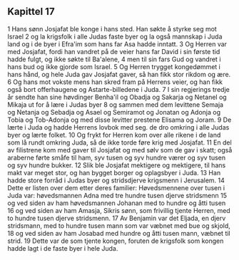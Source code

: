 ## Kapittel 17

1 Hans sønn Josjafat ble konge i hans sted. Han søkte å styrke seg mot Israel
2 og la krigsfolk i alle Judas faste byer og la også mannskap i Juda land og i de byer i Efra'im som hans far Asa hadde inntatt.
3 Og Herren var med Josjafat, fordi han vandret på de veier hans far David i sin første tid hadde fulgt, og ikke søkte til Ba'alene,
4 men til sin fars Gud og vandret i hans bud og ikke gjorde som Israel.
5 Og Herren trygget kongedømmet i hans hånd, og hele Juda gav Josjafat gaver, så han fikk stor rikdom og ære.
6 Og hans mot vokste mens han skred fram på Herrens veier, og han fikk også bort offerhaugene og Astarte-billedene i Juda.
7 I sin regjerings tredje år sendte han sine høvdinger Benha'il og Obadja og Sakarja og Netanel og Mikaja ut for å lære i Judas byer
8 og sammen med dem levittene Semaja og Netanja og Sebadja og Asael og Semiramot og Jonatan og Adonja og Tobia og Tob-Adonja og med disse levitter prestene Elisama og Joram.
9 De lærte i Juda og hadde Herrens lovbok med seg. de dro omkring i alle Judas byer og lærte folket.
10 Og frykt for Herren kom over alle rikene i de land som lå rundt omkring Juda, så de ikke torde føre krig med Josjafat.
11 En del av filistrene kom med gaver til Josjafat og med sølv som de gav i skatt; også araberne førte småfe til ham, syv tusen og syv hundre værer og syv tusen og syv hundre bukker.
12 Slik ble Josjafat mektigere og mektigere, til hans makt var meget stor, og han bygget borger og oplagsbyer i Juda.
13 Han hadde store forråd i Judas byer og stridsdjerve krigsmenn i Jerusalem.
14 Dette er listen over dem etter deres familier: Høvedsmennene over tusen i Juda var: høvedsmannen Adna med tre hundre tusen djerve stridsmenn
15 og ved siden av ham høvedsmannen Johanan med to hundre og åtti tusen
16 og ved siden av ham Amasja, Sikris sønn, som frivillig tjente Herren, med to hundre tusen djerve stridsmenn.
17 Av Benjamin var det Eljada, en djerv stridsmann, med to hundre tusen mann som var væbnet med bue og skjold,
18 og ved siden av ham Josabad med hundre og åtti tusen mann, væbnet til strid.
19 Dette var de som tjente kongen, foruten de krigsfolk som kongen hadde lagt i de faste byer i hele Juda.
